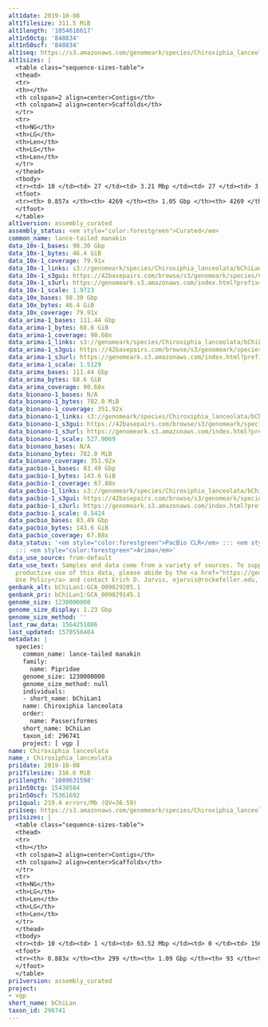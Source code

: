 ```yaml
---
alt1date: 2019-10-08
alt1filesize: 311.5 MiB
alt1length: '1054616617'
alt1n50ctg: '848834'
alt1n50scf: '848834'
alt1seq: https://s3.amazonaws.com/genomeark/species/Chiroxiphia_lanceolata/bChiLan1/assembly_curated/bChiLan1.alt.cur.20191008.fasta.gz
alt1sizes: |
  <table class="sequence-sizes-table">
  <thead>
  <tr>
  <th></th>
  <th colspan=2 align=center>Contigs</th>
  <th colspan=2 align=center>Scaffolds</th>
  </tr>
  <tr>
  <th>NG</th>
  <th>LG</th>
  <th>Len</th>
  <th>LG</th>
  <th>Len</th>
  </tr>
  </thead>
  <tbody>
  <tr><td> 10 </td><td> 27 </td><td> 3.21 Mbp </td><td> 27 </td><td> 3.21 Mbp </td></tr><tr><td> 20 </td><td> 75 </td><td> 2.13 Mbp </td><td> 75 </td><td> 2.13 Mbp </td></tr><tr><td> 30 </td><td> 145 </td><td> 1.52 Mbp </td><td> 145 </td><td> 1.52 Mbp </td></tr><tr><td> 40 </td><td> 238 </td><td> 1.18 Mbp </td><td> 238 </td><td> 1.18 Mbp </td></tr><tr style="background-color:#cccccc;"><td> 50 </td><td> 361 </td><td> 0.85 Mbp </td><td> 361 </td><td> 0.85 Mbp </td></tr><tr><td> 60 </td><td> 537 </td><td> 0.55 Mbp </td><td> 537 </td><td> 0.55 Mbp </td></tr><tr><td> 70 </td><td> 861 </td><td> 236.23 Kbp </td><td> 861 </td><td> 236.23 Kbp </td></tr><tr><td> 80 </td><td> 2183 </td><td> 52.83 Kbp </td><td> 2183 </td><td> 52.83 Kbp </td></tr><tr><td> 90 </td><td> 0 </td><td>  </td><td> 0 </td><td>  </td></tr><tr><td> 100 </td><td> 0 </td><td>  </td><td> 0 </td><td>  </td></tr></tbody>
  <tfoot>
  <tr><th> 0.857x </th><th> 4269 </th><th> 1.05 Gbp </th><th> 4269 </th><th> 1.05 Gbp </th></tr>
  </tfoot>
  </table>
alt1version: assembly_curated
assembly_status: <em style="color:forestgreen">Curated</em>
common_name: lance-tailed manakin
data_10x-1_bases: 98.30 Gbp
data_10x-1_bytes: 46.4 GiB
data_10x-1_coverage: 79.91x
data_10x-1_links: s3://genomeark/species/Chiroxiphia_lanceolata/bChiLan1/genomic_data/10x/<br>
data_10x-1_s3gui: https://42basepairs.com/browse/s3/genomeark/species/Chiroxiphia_lanceolata/bChiLan1/genomic_data/10x/
data_10x-1_s3url: https://genomeark.s3.amazonaws.com/index.html?prefix=species/Chiroxiphia_lanceolata/bChiLan1/genomic_data/10x/
data_10x-1_scale: 1.9723
data_10x_bases: 98.30 Gbp
data_10x_bytes: 46.4 GiB
data_10x_coverage: 79.91x
data_arima-1_bases: 111.44 Gbp
data_arima-1_bytes: 68.6 GiB
data_arima-1_coverage: 90.60x
data_arima-1_links: s3://genomeark/species/Chiroxiphia_lanceolata/bChiLan1/genomic_data/arima/<br>
data_arima-1_s3gui: https://42basepairs.com/browse/s3/genomeark/species/Chiroxiphia_lanceolata/bChiLan1/genomic_data/arima/
data_arima-1_s3url: https://genomeark.s3.amazonaws.com/index.html?prefix=species/Chiroxiphia_lanceolata/bChiLan1/genomic_data/arima/
data_arima-1_scale: 1.5129
data_arima_bases: 111.44 Gbp
data_arima_bytes: 68.6 GiB
data_arima_coverage: 90.60x
data_bionano-1_bases: N/A
data_bionano-1_bytes: 782.0 MiB
data_bionano-1_coverage: 351.92x
data_bionano-1_links: s3://genomeark/species/Chiroxiphia_lanceolata/bChiLan1/genomic_data/bionano/<br>
data_bionano-1_s3gui: https://42basepairs.com/browse/s3/genomeark/species/Chiroxiphia_lanceolata/bChiLan1/genomic_data/bionano/
data_bionano-1_s3url: https://genomeark.s3.amazonaws.com/index.html?prefix=species/Chiroxiphia_lanceolata/bChiLan1/genomic_data/bionano/
data_bionano-1_scale: 527.9069
data_bionano_bases: N/A
data_bionano_bytes: 782.0 MiB
data_bionano_coverage: 351.92x
data_pacbio-1_bases: 83.49 Gbp
data_pacbio-1_bytes: 143.6 GiB
data_pacbio-1_coverage: 67.88x
data_pacbio-1_links: s3://genomeark/species/Chiroxiphia_lanceolata/bChiLan1/genomic_data/pacbio/<br>
data_pacbio-1_s3gui: https://42basepairs.com/browse/s3/genomeark/species/Chiroxiphia_lanceolata/bChiLan1/genomic_data/pacbio/
data_pacbio-1_s3url: https://genomeark.s3.amazonaws.com/index.html?prefix=species/Chiroxiphia_lanceolata/bChiLan1/genomic_data/pacbio/
data_pacbio-1_scale: 0.5414
data_pacbio_bases: 83.49 Gbp
data_pacbio_bytes: 143.6 GiB
data_pacbio_coverage: 67.88x
data_status: '<em style="color:forestgreen">PacBio CLR</em> ::: <em style="color:forestgreen">10x</em>
  ::: <em style="color:forestgreen">Arima</em>'
data_use_source: from-default
data_use_text: Samples and data come from a variety of sources. To support fair and
  productive use of this data, please abide by the <a href="https://genome10k.soe.ucsc.edu/data-use-policies/">Data
  Use Policy</a> and contact Erich D. Jarvis, ejarvis@rockefeller.edu, with any questions.
genbank_alt: bChiLan1:GCA_009829205.1
genbank_pri: bChiLan1:GCA_009829145.1
genome_size: 1230000000
genome_size_display: 1.23 Gbp
genome_size_method: ''
last_raw_data: 1564251086
last_updated: 1570556404
metadata: |
  species:
    common_name: lance-tailed manakin
    family:
      name: Pipridae
    genome_size: 1230000000
    genome_size_method: null
    individuals:
    - short_name: bChiLan1
    name: Chiroxiphia lanceolata
    order:
      name: Passeriformes
    short_name: bChiLan
    taxon_id: 296741
    project: [ vgp ]
name: Chiroxiphia lanceolata
name_: Chiroxiphia_lanceolata
pri1date: 2019-10-08
pri1filesize: 316.6 MiB
pri1length: '1089631598'
pri1n50ctg: 15430584
pri1n50scf: 75361692
pri1qual: 219.4 errors/Mb (QV=36.59)
pri1seq: https://s3.amazonaws.com/genomeark/species/Chiroxiphia_lanceolata/bChiLan1/assembly_curated/bChiLan1.pri.cur.20191008.fasta.gz
pri1sizes: |
  <table class="sequence-sizes-table">
  <thead>
  <tr>
  <th></th>
  <th colspan=2 align=center>Contigs</th>
  <th colspan=2 align=center>Scaffolds</th>
  </tr>
  <tr>
  <th>NG</th>
  <th>LG</th>
  <th>Len</th>
  <th>LG</th>
  <th>Len</th>
  </tr>
  </thead>
  <tbody>
  <tr><td> 10 </td><td> 1 </td><td> 63.52 Mbp </td><td> 0 </td><td> 156.34 Mbp </td></tr><tr><td> 20 </td><td> 4 </td><td> 33.55 Mbp </td><td> 1 </td><td> 120.40 Mbp </td></tr><tr><td> 30 </td><td> 8 </td><td> 27.94 Mbp </td><td> 2 </td><td> 117.28 Mbp </td></tr><tr><td> 40 </td><td> 13 </td><td> 21.53 Mbp </td><td> 4 </td><td> 75.61 Mbp </td></tr><tr style="background-color:#cccccc;"><td> 50 </td><td> 20 </td><td style="background-color:#88ff88;"> 15.43 Mbp </td><td> 5 </td><td style="background-color:#88ff88;"> 75.36 Mbp </td></tr><tr><td> 60 </td><td> 29 </td><td> 11.78 Mbp </td><td> 8 </td><td> 37.67 Mbp </td></tr><tr><td> 70 </td><td> 41 </td><td> 7.73 Mbp </td><td> 12 </td><td> 21.53 Mbp </td></tr><tr><td> 80 </td><td> 63 </td><td> 3.34 Mbp </td><td> 19 </td><td> 15.08 Mbp </td></tr><tr><td> 90 </td><td> 0 </td><td>  </td><td> 0 </td><td>  </td></tr><tr><td> 100 </td><td> 0 </td><td>  </td><td> 0 </td><td>  </td></tr></tbody>
  <tfoot>
  <tr><th> 0.883x </th><th> 299 </th><th> 1.09 Gbp </th><th> 93 </th><th> 1.09 Gbp </th></tr>
  </tfoot>
  </table>
pri1version: assembly_curated
project:
- vgp
short_name: bChiLan
taxon_id: 296741
---
```

